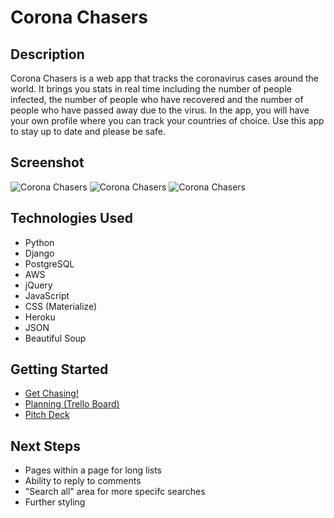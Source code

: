 # Corona Chasers

## Description
Corona Chasers is a web app that tracks the coronavirus cases around the world. It brings you stats in real time including the number of people infected, the number of people who have recovered and the number of people who have passed away due to the virus. In the app, you will have your own profile where you can track your countries of choice. Use this app to stay up to date and please be safe.

## Screenshot
![Corona Chasers](https://i.imgur.com/g2PoBLU.png)
![Corona Chasers](https://i.imgur.com/2i3t8xd.png)
![Corona Chasers](https://i.imgur.com/gwlgAC8.png)

## Technologies Used
- Python
- Django
- PostgreSQL
- AWS
- jQuery
- JavaScript
- CSS (Materialize)
- Heroku
- JSON
- Beautiful Soup

## Getting Started
- [Get Chasing!](http://corona-chasers.herokuapp.com/)
- [Planning (Trello Board)](https://trello.com/b/EabfkLvn/corona-chasers)
- [Pitch Deck](https://docs.google.com/presentation/d/1noLgtjdykNEnYnto8MV6YupzmeW0bvVheTPSSVmq8po/edit?usp=sharing)

## Next Steps
- Pages within a page for long lists
- Ability to reply to comments
- "Search all" area for more specifc searches
- Further styling
